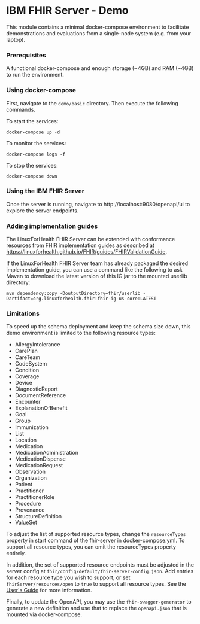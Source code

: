 # IBM FHIR Server - Demo
This module contains a minimal docker-compose environment to facilitate demonstrations and evaluations from a single-node system (e.g. from your laptop).

### Prerequisites
A functional docker-compose and enough storage (~4GB) and RAM (~4GB) to run the environment.

### Using docker-compose
First, navigate to the `demo/basic` directory.
Then execute the following commands.

To start the services:
```
docker-compose up -d
```

To monitor the services:
```
docker-compose logs -f
```

To stop the services:
```
docker-compose down
```

### Using the IBM FHIR Server
Once the server is running, navigate to http://localhost:9080/openapi/ui to explore the server endpoints.

### Adding implementation guides
The LinuxForHealth FHIR Server can be extended with conformance resources from FHIR implementation guides as described at https://linuxforhealth.github.io/FHIR/guides/FHIRValidationGuide.

If the LinuxForHealth FHIR Server team has already packaged the desired implementation guide, you can use a command like the following to ask Maven to download the latest version of this IG jar to the mounted userlib directory:
```
mvn dependency:copy -DoutputDirectory=fhir/userlib -Dartifact=org.linuxforhealth.fhir:fhir-ig-us-core:LATEST
```

### Limitations
To speed up the schema deployment and keep the schema size down, this demo environment is limited to the following resource types:
* AllergyIntolerance
* CarePlan
* CareTeam
* CodeSystem
* Condition
* Coverage
* Device
* DiagnosticReport
* DocumentReference
* Encounter
* ExplanationOfBenefit
* Goal
* Group
* Immunization
* List
* Location
* Medication
* MedicationAdministration
* MedicationDispense
* MedicationRequest
* Observation
* Organization
* Patient
* Practitioner
* PractitionerRole
* Procedure
* Provenance
* StructureDefinition
* ValueSet

To adjust the list of supported resource types, change the `resourceTypes` property in start command of the fhir-server in docker-compose.yml. To support all resource types, you can omit the resourceTypes property entirely.

In addition, the set of supported resource endpoints must be adjusted in the server config at `fhir/config/default/fhir-server-config.json`. Add entries for each resource type you wish to support, or set `fhirServer/resources/open` to `true` to support all resource types. See the [User's Guide](https://linuxforhealth.github.io/FHIR/guides/FHIRServerUsersGuide#412-fhir-rest-api) for more information.

Finally, to update the OpenAPI, you may use the `fhir-swagger-generator` to generate a new definition and use that to replace the `openapi.json` that is mounted via docker-compose.